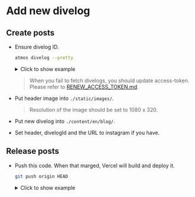 # Add new divelog

## Create posts

- Ensure divelog ID.

  ```bash
  atmos divelog --pretty
  ```

  <details><summary>Click to show example</summary><div>

  ```bash
  $ atmos divelog --pretty
  +--------+--------+-------------------------------+-----------+-----------+----------------------------------+
  | REGION | POINT  | ENTRY TIME                    | DIVE TIME | MAX DEPTH | DIVELOG ID                       |
  +--------+--------+-------------------------------+-----------+-----------+----------------------------------+
  | 三宅島  | 学校下  | 2021-11-21 14:14:12 +0900 JST | 51m 22s   | 30.1m     | 3094902e0517450ab9d0f8c21894b852 |
  | 三宅島  | 大久保  | 2021-11-21 11:05:04 +0900 JST | 42m 20s   | 16.7m     | a1d757e65deb4387a920d7cca3708829 |
  | 三宅島  | 大久保  | 2021-11-21 09:32:16 +0900 JST | 44m 16s   | 14.0m     | 14091802e5d2429ab5a9b6168b3fa5d6 |
  | 三宅島  | 学校下  | 2021-11-20 14:38:46 +0900 JST | 55m 21s   | 29.7m     | ae1348217d3d4c89846e23ea05bd77b8 |
  | 三宅島  | 富賀浜  | 2021-11-20 11:32:20 +0900 JST | 48m 16s   | 23.4m     | c58c65f2dc1346e494ca5e8af3b2fb85 |
  | 三宅島  | 富賀浜  | 2021-11-20 09:12:34 +0900 JST | 57m 45s   | 20.8m     | be13f9ab67c64acfb6bc4a9dc63247e6 |
  | 大島    | 秋の浜  | 2021-11-05 15:37:50 +0900 JST | 68m 23s   | 13.2m     | 8ed3320dc09d4f21a49e4145f5d2bfd7 |
  | 大島    | 秋の浜  | 2021-11-05 11:36:41 +0900 JST | 64m 45s   | 35.7m     | f71061ccce1e4060bba8a489dc53f1cd |
  | 大島    | 秋の浜  | 2021-11-05 09:13:17 +0900 JST | 50m 54s   | 39.7m     | b092c84edf3c4279b0a15ffb3f0b802a |
  | 大島    | 秋の浜  | 2021-11-04 12:17:59 +0900 JST | 65m 54s   | 27.4m     | 27ae2342df424923939f8e14b16ff3ff |
  +--------+--------+-------------------------------+-----------+-----------+----------------------------------+
  ```

  </div></details>

  > When you fail to fetch divelogs, you should update access-token. Please refer to [RENEW_ACCESS_TOKEN.md](./RENEW_ACCESS_TOKEN.md).

- Put header image into `./static/images/`.

  > Resolution of the image should be set to 1080 x 320.

- Put new divelog into `./content/en/blog/`.

- Set header, divelogId and the URL to instagram if you have.

## Release posts

- Push this code. When that marged, Vercel will build and deploy it.

  ```bash
  git push origin HEAD
  ```

  <details><summary>Click to show example</summary><div>

  ```bash
  $ git push origin HEAD
  git push origin main
  Enumerating objects: 7, done.
  Counting objects: 100% (7/7), done.
  Delta compression using up to 12 threads
  Compressing objects: 100% (4/4), done.
  Writing objects: 100% (4/4), 571 bytes | 571.00 KiB/s, done.
  Total 4 (delta 3), reused 0 (delta 0), pack-reused 0
  remote: Resolving deltas: 100% (3/3), completed with 3 local objects.
  To github.com:umatare5/my-logbook.vercel.app.git
     9ed396f..e1c1438  main -> main
  ```

  </div></details>

